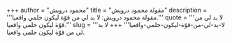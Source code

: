 +++
author = "محمود درويش"
title = "مقولة محمود درويش"
description = '''مقولة محمود درويش: لا بد لي من قوّة ليكون حلمي واقعيا.'''
quote = '''لا بد لي من قوّة ليكون حلمي واقعيا.'''
slug = '''لا-بد-لي-من-قوّة-ليكون-حلمي-واقعيا'''
+++
لا بد لي من قوّة ليكون حلمي واقعيا.
